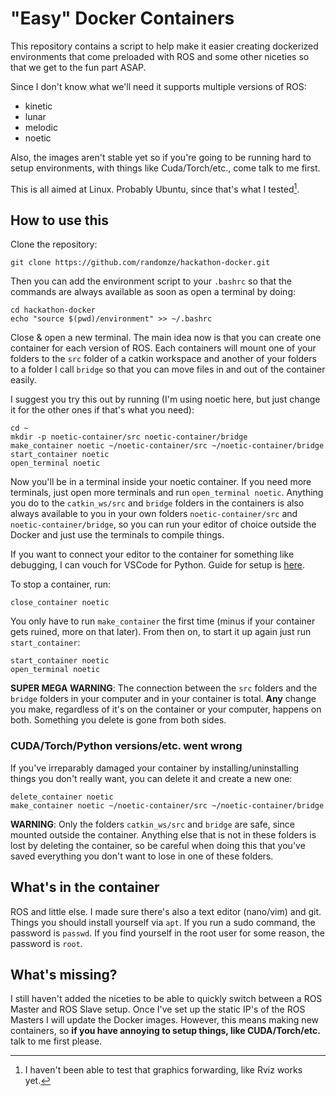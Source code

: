 # "Easy" Docker Containers

This repository contains a script to help make it easier creating dockerized environments that come preloaded with ROS and some other niceties so that we get to the fun part ASAP.

Since I don't know what we'll need it supports multiple versions of ROS:
- kinetic
- lunar
- melodic
- noetic

Also, the images aren't stable yet so if you're going to be running hard to setup environments, with things like Cuda/Torch/etc., come talk to me first.

This is all aimed at Linux. Probably Ubuntu, since that's what I tested[^*].

[^*]: I haven't been able to test that graphics forwarding, like Rviz works yet.

## How to use this

Clone the repository:
```
git clone https://github.com/randomze/hackathon-docker.git
```

Then you can add the environment script to your `.bashrc` so that the commands are always available as soon as open a terminal by doing:
```
cd hackathon-docker
echo "source $(pwd)/environment" >> ~/.bashrc
```

Close & open a new terminal. The main idea now is that you can create one container for each version of ROS. Each containers will mount one of your folders to the `src` folder of a catkin workspace and another of your folders to a folder I call `bridge` so that you can move files in and out of the container easily.

I suggest you try this out by running (I'm using noetic here, but just change it for the other ones if that's what you need):
```
cd ~
mkdir -p noetic-container/src noetic-container/bridge
make_container noetic ~/noetic-container/src ~/noetic-container/bridge
start_container noetic
open_terminal noetic
```

Now you'll be in a terminal inside your noetic container. If you need more terminals, just open more terminals and run `open_terminal noetic`. Anything you do to the `catkin_ws/src` and `bridge` folders in the containers is also always available to you in your own folders `noetic-container/src` and `noetic-container/bridge`, so you can run your editor of choice outside the Docker and just use the terminals to compile things.

If you want to connect your editor to the container for something like debugging, I can vouch for VSCode for Python. Guide for setup is [here](https://code.visualstudio.com/docs/devcontainers/tutorial).

To stop a container, run:
```
close_container noetic
```
You only have to run `make_container` the first time (minus if your container gets ruined, more on that later). From then on, to start it up again just run `start_container`:
```
start_container noetic
open_terminal noetic
```

**SUPER MEGA WARNING**: The connection between the `src` folders and the `bridge` folders in your computer and in your container is total. **Any** change you make, regardless of it's on the container or your computer, happens on both. Something you delete is gone from both sides.

### CUDA/Torch/Python versions/etc. went wrong
If you've irreparably damaged your container by installing/uninstalling things you don't really want, you can delete it and create a new one:
```
delete_container noetic
make_container noetic ~/noetic-container/src ~/noetic-container/bridge
```

**WARNING**: Only the folders `catkin_ws/src` and `bridge` are safe, since mounted outside the container. Anything else that is not in these folders is lost by deleting the container, so be careful when doing this that you've saved everything you don't want to lose in one of these folders.

## What's in the container

ROS and little else. I made sure there's also a text editor (nano/vim) and git. Things you should install yourself via `apt`. If you run a sudo command, the password is `passwd`. If you find yourself in the root user for some reason, the password is `root`.

## What's missing?

I still haven't added the niceties to be able to quickly switch between a ROS Master and ROS Slave setup. Once I've set up the static IP's of the ROS Masters I will update the Docker images. However, this means making new containers, so **if you have annoying to setup things, like CUDA/Torch/etc.** talk to me first please.